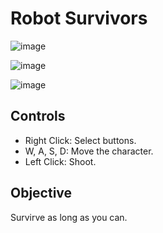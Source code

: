 # Robot Survivors

![image](https://github.com/user-attachments/assets/705e6b31-af1a-45d4-a1d7-6b43f289871c)

![image](https://github.com/user-attachments/assets/9eec2bc9-d429-4f47-a7bb-df4b05a93395)

![image](https://github.com/user-attachments/assets/f6c29c60-a7eb-4950-95d3-5736495c3378)


## Controls

- Right Click: Select buttons.
- W, A, S, D: Move the character.
- Left Click: Shoot.

## Objective

Survirve as long as you can.
